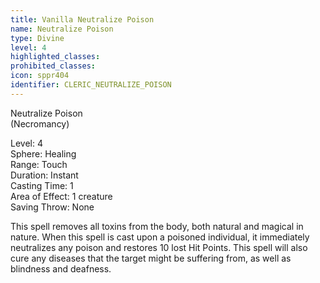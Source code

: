 ```yaml
---
title: Vanilla Neutralize Poison
name: Neutralize Poison
type: Divine
level: 4
highlighted_classes: 
prohibited_classes: 
icon: sppr404
identifier: CLERIC_NEUTRALIZE_POISON
---
```

Neutralize Poison  
(Necromancy)  
  
Level: 4  
Sphere: Healing   
Range: Touch   
Duration: Instant   
Casting Time: 1   
Area of Effect: 1 creature   
Saving Throw: None   
  
This spell removes all toxins from the body, both natural and magical in nature. When this spell is cast upon a poisoned individual, it immediately neutralizes any poison and restores 10 lost Hit Points. This spell will also cure any diseases that the target might be suffering from, as well as blindness and deafness.  
